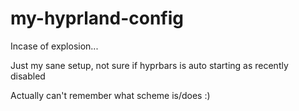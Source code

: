 # my-hyprland-config
Incase of explosion...

Just my sane setup, not sure if hyprbars is auto starting as recently disabled

Actually can't remember what scheme is/does :)

